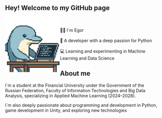 ## Hey! Welcome to my GitHub page

<img align="left" src="images/icon.png" width="180" height="180">


<p style="margin-left: 170px;"> 
<br>
<br>
 👋🏻 I`m Egor <br>
<br>
 🐍 A developer with a deep passion for Python <br>
<br>
 💻 Learning and experimenting in Machine Learning and Data Science
 <br>
</p>

## About me
I`m a student at the Financial University under the Government of the Russian Federation, Faculty of Information Technologies and Big Data Analysis, specializing in Applied Machine Learning (2024–2028).

I`m also deeply passionate about programming and development in Python, game development in Unity, and exploring new technologies






<!--
**Eg0Mak/Eg0Mak** is a ✨ _special_ ✨ repository because its `README.md` (this file) appears on your GitHub profile.

Here are some ideas to get you started:

- 🔭 I’m currently working on ...
- 🌱 I’m currently learning ...
- 👯 I’m looking to collaborate on ...
- 🤔 I’m looking for help with ...
- 💬 Ask me about ...
- 📫 How to reach me: ...
- 😄 Pronouns: ...
- ⚡ Fun fact: ...
-->
